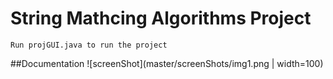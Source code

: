 # String Mathcing Algorithms Project
```
Run projGUI.java to run the project
```
##Documentation
![screenShot](master/screenShots/img1.png | width=100)
